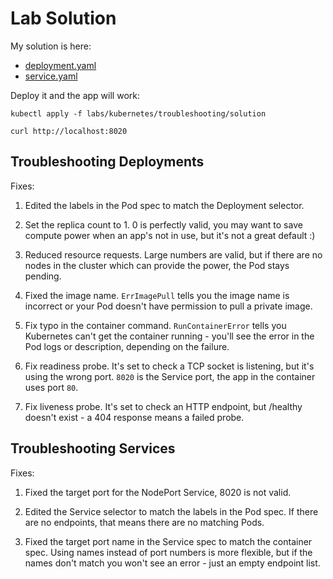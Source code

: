 # Lab Solution

My solution is here:

- [deployment.yaml](solution/deployment.yaml)
- [service.yaml](solution/service.yaml)

Deploy it and the app will work:

```
kubectl apply -f labs/kubernetes/troubleshooting/solution

curl http://localhost:8020
```

## Troubleshooting Deployments

Fixes:

1. Edited the labels in the Pod spec to match the Deployment selector.

2. Set the replica count to 1.  0 is perfectly valid, you may want to save compute power when an app's not in use, but it's not a great default :)

3. Reduced resource requests. Large numbers are valid, but if there are no nodes in the cluster which can provide the power, the Pod stays pending.

4. Fixed the image name. `ErrImagePull` tells you the image name is incorrect or your Pod doesn't have permission to pull a private image.

5. Fix typo in the container command. `RunContainerError` tells you Kubernetes can't get the container running - you'll see the error in the Pod logs or description, depending on the failure.

6. Fix readiness probe. It's set to check a TCP socket is listening, but it's using the wrong port. `8020` is the Service port, the app in the container uses port `80`.

7. Fix liveness probe. It's set to check an HTTP endpoint, but /healthy doesn't exist - a 404 response means a failed probe.

## Troubleshooting Services

Fixes:

1. Fixed the target port for the NodePort Service, 8020 is not valid.

2. Edited the Service selector to match the labels in the Pod spec. If there are no endpoints, that means there are no matching Pods.

3. Fixed the target port name in the Service spec to match the container spec. Using names instead of port numbers is more flexible, but if the names don't match you won't see an error - just an empty endpoint list.
